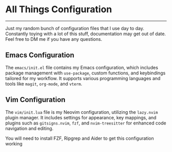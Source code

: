 # All Things Configuration
---

Just my random bunch of configuration files that I use day to day. 
Constantly toying with a lot of this stuff, documentation may get out of date. Feel free to DM me if you have any questions.

## Emacs Configuration

The `emacs/init.el` file contains my Emacs configuration, which includes package management with `use-package`, custom functions, and keybindings tailored for my workflow. It supports various programming languages and tools like `magit`, `org-mode`, and `vterm`.

## Vim Configuration

The `vim/init.lua` file is my Neovim configuration, utilizing the `lazy.nvim` plugin manager. It includes settings for appearance, key mappings, and plugins such as `gitsigns.nvim`, `fzf`, and `nvim-treesitter` for enhanced code navigation and editing.

You will need to install FZF, Ripgrep and Aider to get this configuration working
